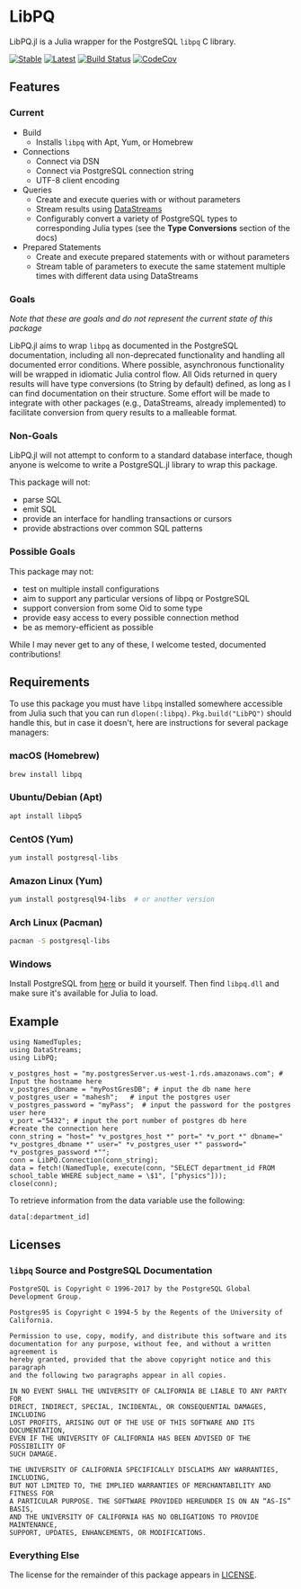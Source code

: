 # LibPQ

LibPQ.jl is a Julia wrapper for the PostgreSQL `libpq` C library.

[![Stable](https://img.shields.io/badge/docs-stable-blue.svg)](https://invenia.github.io/LibPQ.jl/stable)
[![Latest](https://img.shields.io/badge/docs-latest-blue.svg)](https://invenia.github.io/LibPQ.jl/latest)
[![Build Status](https://travis-ci.org/invenia/LibPQ.jl.svg?branch=master)](https://travis-ci.org/invenia/LibPQ.jl)
[![CodeCov](https://codecov.io/gh/invenia/LibPQ.jl/branch/master/graph/badge.svg)](https://codecov.io/gh/invenia/LibPQ.jl)

## Features

### Current

* Build
  * Installs `libpq` with Apt, Yum, or Homebrew
* Connections
  * Connect via DSN
  * Connect via PostgreSQL connection string
  * UTF-8 client encoding
* Queries
  * Create and execute queries with or without parameters
  * Stream results using [DataStreams](https://github.com/JuliaData/DataStreams.jl)
  * Configurably convert a variety of PostgreSQL types to corresponding Julia types (see the **Type Conversions** section of the docs)
* Prepared Statements
  * Create and execute prepared statements with or without parameters
  * Stream table of parameters to execute the same statement multiple times with different data using DataStreams

### Goals

*Note that these are goals and do not represent the current state of this package*

LibPQ.jl aims to wrap `libpq` as documented in the PostgreSQL documentation, including all non-deprecated functionality and handling all documented error conditions.
Where possible, asynchronous functionality will be wrapped in idiomatic Julia control flow.
All Oids returned in query results will have type conversions (to String by default) defined, as long as I can find documentation on their structure.
Some effort will be made to integrate with other packages (e.g., DataStreams, already implemented) to facilitate conversion from query results to a malleable format.

### Non-Goals

LibPQ.jl will not attempt to conform to a standard database interface, though anyone is welcome to write a PostgreSQL.jl library to wrap this package.

This package will not:

* parse SQL
* emit SQL
* provide an interface for handling transactions or cursors
* provide abstractions over common SQL patterns

### Possible Goals

This package may not:

* test on multiple install configurations
* aim to support any particular versions of libpq or PostgreSQL
* support conversion from some Oid to some type
* provide easy access to every possible connection method
* be as memory-efficient as possible

While I may never get to any of these, I welcome tested, documented contributions!

## Requirements

To use this package you must have `libpq` installed somewhere accessible from Julia such that you can run `dlopen(:libpq)`.
`Pkg.build("LibPQ")` should handle this, but in case it doesn't, here are instructions for several package managers:

### macOS (Homebrew)

```sh
brew install libpq
```

### Ubuntu/Debian (Apt)

```sh
apt install libpq5
```

### CentOS (Yum)

```sh
yum install postgresql-libs
```

### Amazon Linux (Yum)

```sh
yum install postgresql94-libs  # or another version
```

### Arch Linux (Pacman)

```sh
pacman -S postgresql-libs
```

### Windows

Install PostgreSQL from [here](https://www.enterprisedb.com/downloads/postgres-postgresql-downloads) or build it yourself.
Then find `libpq.dll` and make sure it's available for Julia to load.

## Example
```
using NamedTuples;
using DataStreams;
using LibPQ;

v_postgres_host = "my.postgresServer.us-west-1.rds.amazonaws.com"; # Input the hostname here
v_postgres_dbname = "myPostGresDB"; # input the db name here 
v_postgres_user = "mahesh";   # input the postgres user
v_postgres_password = "myPass";  # input the password for the postgres user here 
v_port ="5432"; # input the port number of postgres db here
#create the connection here 
conn_string = "host=" *v_postgres_host *" port=" *v_port *" dbname=" *v_postgres_dbname *" user=" *v_postgres_user *" password=" *v_postgres_password *"";
conn = LibPQ.Connection(conn_string);
data = fetch!(NamedTuple, execute(conn, "SELECT department_id FROM school_table WHERE subject_name = \$1", ["physics"]));
close(conn);
```
To retrieve information from the data variable use the following:
```
data[:department_id]
```

## Licenses

### `libpq` Source and PostgreSQL Documentation

```
PostgreSQL is Copyright © 1996-2017 by the PostgreSQL Global Development Group.

Postgres95 is Copyright © 1994-5 by the Regents of the University of California.

Permission to use, copy, modify, and distribute this software and its
documentation for any purpose, without fee, and without a written agreement is
hereby granted, provided that the above copyright notice and this paragraph
and the following two paragraphs appear in all copies.

IN NO EVENT SHALL THE UNIVERSITY OF CALIFORNIA BE LIABLE TO ANY PARTY FOR
DIRECT, INDIRECT, SPECIAL, INCIDENTAL, OR CONSEQUENTIAL DAMAGES, INCLUDING
LOST PROFITS, ARISING OUT OF THE USE OF THIS SOFTWARE AND ITS DOCUMENTATION,
EVEN IF THE UNIVERSITY OF CALIFORNIA HAS BEEN ADVISED OF THE POSSIBILITY OF
SUCH DAMAGE.

THE UNIVERSITY OF CALIFORNIA SPECIFICALLY DISCLAIMS ANY WARRANTIES, INCLUDING,
BUT NOT LIMITED TO, THE IMPLIED WARRANTIES OF MERCHANTABILITY AND FITNESS FOR
A PARTICULAR PURPOSE. THE SOFTWARE PROVIDED HEREUNDER IS ON AN “AS-IS” BASIS,
AND THE UNIVERSITY OF CALIFORNIA HAS NO OBLIGATIONS TO PROVIDE MAINTENANCE,
SUPPORT, UPDATES, ENHANCEMENTS, OR MODIFICATIONS.
```

### Everything Else

The license for the remainder of this package appears in [LICENSE](./LICENSE).
